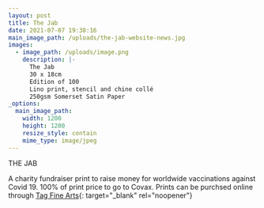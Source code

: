 ```yaml
---
layout: post
title: The Jab
date: 2021-07-07 19:38:16
main_image_path: /uploads/the-jab-website-news.jpg
images:
  - image_path: /uploads/image.png
    description: |-
      The Jab
      30 x 18cm
      Edition of 100
      Lino print, stencil and chine collé
      250gsm Somerset Satin Paper
_options:
  main_image_path:
    width: 1200
    height: 1200
    resize_style: contain
    mime_type: image/jpeg
---
```

THE JAB

A charity fundraiser print to raise money for worldwide vaccinations against Covid 19. 100% of print price to go to Covax. Prints can be purchsed online through [Tag Fine Arts](https://www.tagfinearts.com/artists/tobias-till/){: target="_blank" rel="noopener"}

